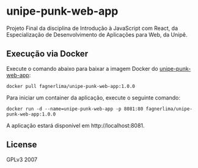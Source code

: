 # unipe-punk-web-app

Projeto Final da disciplina de Introdução à JavaScript com React, da Especialização de Desenvolvimento de Aplicações para Web, da Unipê.

## Execução via Docker

Execute o comando abaixo para baixar a imagem Docker do [unipe-punk-web-app](https://hub.docker.com/repository/docker/fagnerlima/unipe-punk-web-app):

```
docker pull fagnerlima/unipe-punk-web-app:1.0.0
```

Para iniciar um container da aplicação, execute o seguinte comando:

```
docker run -d --name=unipe-punk-web-app -p 8081:80 fagnerlima/unipe-punk-web-app:1.0.0
```

A aplicação estará disponível em http://localhost:8081.

## License

GPLv3 2007
